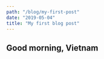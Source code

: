 ```yaml
---
path: "/blog/my-first-post"
date: "2019-05-04"
title: "My first blog post"
---
```


## Good morning, Vietnam

